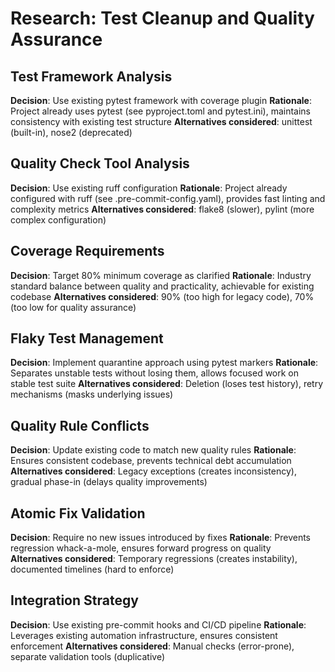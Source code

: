 # Research: Test Cleanup and Quality Assurance

## Test Framework Analysis

**Decision**: Use existing pytest framework with coverage plugin
**Rationale**: Project already uses pytest (see pyproject.toml and pytest.ini), maintains consistency with existing test structure
**Alternatives considered**: unittest (built-in), nose2 (deprecated)

## Quality Check Tool Analysis

**Decision**: Use existing ruff configuration
**Rationale**: Project already configured with ruff (see .pre-commit-config.yaml), provides fast linting and complexity metrics
**Alternatives considered**: flake8 (slower), pylint (more complex configuration)

## Coverage Requirements

**Decision**: Target 80% minimum coverage as clarified
**Rationale**: Industry standard balance between quality and practicality, achievable for existing codebase
**Alternatives considered**: 90% (too high for legacy code), 70% (too low for quality assurance)

## Flaky Test Management

**Decision**: Implement quarantine approach using pytest markers
**Rationale**: Separates unstable tests without losing them, allows focused work on stable test suite
**Alternatives considered**: Deletion (loses test history), retry mechanisms (masks underlying issues)

## Quality Rule Conflicts

**Decision**: Update existing code to match new quality rules
**Rationale**: Ensures consistent codebase, prevents technical debt accumulation
**Alternatives considered**: Legacy exceptions (creates inconsistency), gradual phase-in (delays quality improvements)

## Atomic Fix Validation

**Decision**: Require no new issues introduced by fixes
**Rationale**: Prevents regression whack-a-mole, ensures forward progress on quality
**Alternatives considered**: Temporary regressions (creates instability), documented timelines (hard to enforce)

## Integration Strategy

**Decision**: Use existing pre-commit hooks and CI/CD pipeline
**Rationale**: Leverages existing automation infrastructure, ensures consistent enforcement
**Alternatives considered**: Manual checks (error-prone), separate validation tools (duplicative)
